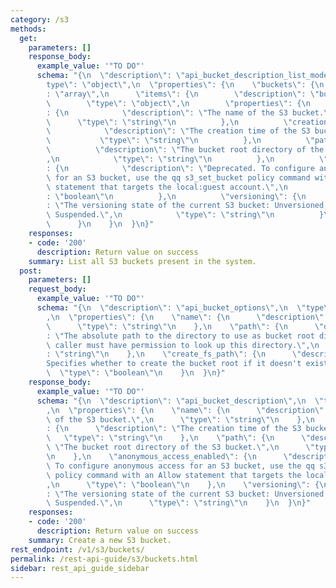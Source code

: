 ```yaml
---
category: /s3
methods:
  get:
    parameters: []
    response_body:
      example_value: '"TO DO"'
      schema: "{\n  \"description\": \"api_bucket_description_list_model\",\n  \"\
        type\": \"object\",\n  \"properties\": {\n    \"buckets\": {\n      \"type\"\
        : \"array\",\n      \"items\": {\n        \"description\": \"buckets\",\n\
        \        \"type\": \"object\",\n        \"properties\": {\n          \"name\"\
        : {\n            \"description\": \"The name of the S3 bucket.\",\n      \
        \      \"type\": \"string\"\n          },\n          \"creation_time\": {\n\
        \            \"description\": \"The creation time of the S3 bucket.\",\n \
        \           \"type\": \"string\"\n          },\n          \"path\": {\n  \
        \          \"description\": \"The bucket root directory of the S3 bucket.\"\
        ,\n            \"type\": \"string\"\n          },\n          \"anonymous_access_enabled\"\
        : {\n            \"description\": \"Deprecated. To configure anonymous access\
        \ for an S3 bucket, use the qq s3_set_bucket policy command with an Allow\
        \ statement that targets the local:guest account.\",\n            \"type\"\
        : \"boolean\"\n          },\n          \"versioning\": {\n            \"description\"\
        : \"The versioning state of the current S3 bucket: Unversioned, Enabled, or\
        \ Suspended.\",\n            \"type\": \"string\"\n          }\n        }\n\
        \      }\n    }\n  }\n}"
    responses:
    - code: '200'
      description: Return value on success
    summary: List all S3 buckets present in the system.
  post:
    parameters: []
    request_body:
      example_value: '"TO DO"'
      schema: "{\n  \"description\": \"api_bucket_options\",\n  \"type\": \"object\"\
        ,\n  \"properties\": {\n    \"name\": {\n      \"description\": \"name\",\n\
        \      \"type\": \"string\"\n    },\n    \"path\": {\n      \"description\"\
        : \"The absolute path to the directory to use as bucket root directory. The\
        \ caller must have permission to look up this directory.\",\n      \"type\"\
        : \"string\"\n    },\n    \"create_fs_path\": {\n      \"description\": \"\
        Specifies whether to create the bucket root if it doesn't exist.\",\n    \
        \  \"type\": \"boolean\"\n    }\n  }\n}"
    response_body:
      example_value: '"TO DO"'
      schema: "{\n  \"description\": \"api_bucket_description\",\n  \"type\": \"object\"\
        ,\n  \"properties\": {\n    \"name\": {\n      \"description\": \"The name\
        \ of the S3 bucket.\",\n      \"type\": \"string\"\n    },\n    \"creation_time\"\
        : {\n      \"description\": \"The creation time of the S3 bucket.\",\n   \
        \   \"type\": \"string\"\n    },\n    \"path\": {\n      \"description\":\
        \ \"The bucket root directory of the S3 bucket.\",\n      \"type\": \"string\"\
        \n    },\n    \"anonymous_access_enabled\": {\n      \"description\": \"Deprecated.\
        \ To configure anonymous access for an S3 bucket, use the qq s3_set_bucket\
        \ policy command with an Allow statement that targets the local:guest account.\"\
        ,\n      \"type\": \"boolean\"\n    },\n    \"versioning\": {\n      \"description\"\
        : \"The versioning state of the current S3 bucket: Unversioned, Enabled, or\
        \ Suspended.\",\n      \"type\": \"string\"\n    }\n  }\n}"
    responses:
    - code: '200'
      description: Return value on success
    summary: Create a new S3 bucket.
rest_endpoint: /v1/s3/buckets/
permalink: /rest-api-guide/s3/buckets.html
sidebar: rest_api_guide_sidebar
---
```

